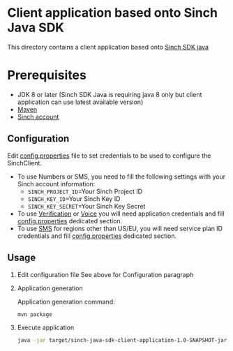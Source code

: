 # Client application based onto Sinch Java SDK

This directory contains a client application based onto [Sinch SDK java](https://github.com/sinch/sinch-sdk-java)

# Prerequisites

- JDK 8 or later (Sinch SDK Java is requiring java 8 only but client application can use latest available version)
- [Maven](https://maven.apache.org/)
- [Sinch account](https://dashboard.sinch.com)

## Configuration

Edit [config.properties](src/main/resources/config.properties) file to set credentials to be used to configure the SinchClient.

- To use Numbers or SMS, you need to fill the following settings with your Sinch account information:
  - `SINCH_PROJECT_ID`=Your Sinch Project ID
  - `SINCH_KEY_ID`=Your Sinch Key ID
  - `SINCH_KEY_SECRET`=Your Sinch Key Secret
- To use [Verification](https://developers.sinch.com/docs/verification) or [Voice](https://developers.sinch.com/docs/voice) you will need application credentials and fill [config.properties](src/main/resources/config.properties) dedicated section.
- To use [SMS](https://developers.sinch.com/docs/sms) for regions other than US/EU, you will need service plan ID credentials and fill [config.properties](src/main/resources/config.properties) dedicated section.


## Usage

1. Edit configuration file
See above for Configuration paragraph

2. Application generation

   Application generation command:
   ```sh
   mvn package
   ```
3. Execute application
   ```sh
   java -jar target/sinch-java-sdk-client-application-1.0-SNAPSHOT-jar-with-dependencies.jar
   ```
